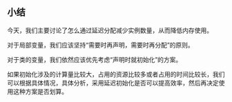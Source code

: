 ## 小结
今天，我们主要讨论了怎么通过延迟分配减少实例数量，从而降低内存使用。

对于局部变量，我们应该坚持“需要时再声明，需要时再分配”的原则。

对于类的变量，我们依然应该优先考虑“声明时就初始化”的方案。

如果初始化涉及的计算量比较大，占用的资源比较多或者占用的时间比较长，我们可以根据具体情况，具体分析，采用延迟初始化是否可以提高效率，然后再决定使用这种方案是否划算。